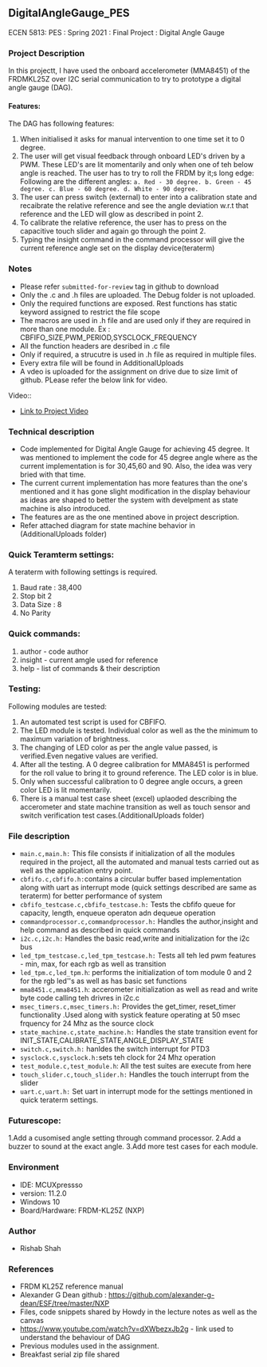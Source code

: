 ## DigitalAngleGauge_PES
ECEN 5813: PES : Spring 2021 : Final Project : Digital Angle Gauge

### Project Description
In this projectt, I have used the onboard accelerometer (MMA8451) of the FRDMKL25Z over I2C serial communication to try to prototype a digital angle gauge (DAG).
#### Features:
The DAG has following features:
1. When initialised it asks for manual intervention to one time set it to 0 degree.
2. The user will get visual feedback through onboard LED's driven by a PWM. These LED's are lit momentarily and only when one of teh below angle is reached. The user has to try to roll the FRDM by it;s long edge:
Following are the different angles:
`
    a. Red - 30 degree.
    b. Green - 45 degree.
    c. Blue - 60 degree.
    d. White - 90 degree.
`
3. The user can press switch (external) to enter into a calibration state and recaibrate the relative reference and see the angle deviation w.r.t that reference and the LED will glow as described in point 2.
4. To calibrate the relative reference, the user has to press on the capacitive touch slider and again go through the point 2.
5. Typing the insight command in the command processor will give the current reference angle set on the display device(teraterm)

### Notes
* Please refer `submitted-for-review` tag in github to download
* Only the .c and .h files are uploaded. The Debug folder is not uploaded.
* Only the required functions are exposed. Rest functions has static keyword assigned to restrict the file scope
* The macros are used in .h file and are used only if they are required in more than one module. Ex : CBFIFO_SIZE,PWM_PERIOD,SYSCLOCK_FREQUENCY
* All the function headers are desribed in .c file
* Only if required, a strucutre is used in .h file as required in multiple files.
* Every extra file will be found in AdditionalUploads
* A vdeo is uploaded for the assignment on drive due to size limit of github. PLease refer the below link for video.

Video::
* [Link to Project Video](https://drive.google.com/file/d/1TawD1rPZjKu5vV11TEgmbDbBuWgwZve0/view?usp=sharing)

### Technical description
* Code implemented for Digital Angle Gauge for achieving 45 degree. It was mentioned to implement the code for 45 degree angle where as the current implementation is for 30,45,60 and 90. Also, the idea was very bried with that time.
* The current current implementation has more features than the one's mentioned and it has gone slight modification in the display behaviour as ideas are shaped to better the system with develpment as state machine is also introduced.
* The features are as the one mentined above in project description.
* Refer attached diagram for state machine behavior in (AdditionalUploads folder)

### Quick Teramterm settings:
A teraterm with following settings is required.
1. Baud rate : 38,400
2. Stop bit 2
3. Data Size : 8
4. No Parity

### Quick commands:
1. author - code author
2. insight - current amgle used for reference
3. help - list of commands & their description

### Testing:
Following modules are tested:
1. An automated test script is used for CBFIFO.
2. The LED module is tested. Individual color as well as the the minimum to maximum variation of brightness.
3. The changing of LED color as per the angle value passed, is verified.Even negative values are verified.
4. After all the testing. A 0 degree calibration for MMA8451 is performed for the roll value to bring it to ground reference. The LED color is in blue.
5. Only when successful calibration to 0 degree angle occurs, a green color LED is lit momentarily.
6. There is a manual test case sheet (excel) uplaoded describing the accerometer and state machine transition as well as touch sensor and switch verification test cases.(AdditionalUploads folder)


### File description
* `main.c,main.h:` This file consists if initialization of all the modules required in the project, all the automated and manual tests carried out as well as the application entry point.
* `cbfifo.c,cbfifo.h:`contains a circular buffer based implementation along with uart as interrupt mode (quick settings described are same as teraterm) for better performance of system
* `cbfifo_testcase.c,cbfifo_testcase.h:` Tests the cbfifo queue for capacity, length, enqueue operaton adn dequeue operation
* `commandprocessor.c,commandprocessor.h:` Handles the author,insight and help command as described in quick commands
* `i2c.c,i2c.h:` Handles the basic read,write and initialization for the i2c bus
* `led_tpm_testcase.c,led_tpm_testcase.h:` Tests all teh led pwm features - min, max, for each rgb as well as transition
* `led_tpm.c,led_tpm.h`: performs the initialization of tom module 0 and 2 for the rgb led''s as well as has basic set functions
* `mma8451.c,mma8451.h`: accerometer initialization as well as read and write byte code calling teh drivres in i2c.c
* `msec_timers.c,msec_timers.h:` Provides the get_timer, reset_timer functionality .Used along with systick feature operating at 50 msec frquency for 24 Mhz as the source clock
* `state_machine.c,state_machine.h:` Handles the state transition event for INIT_STATE,CALIBRATE_STATE,ANGLE_DISPLAY_STATE
* `switch.c,switch.h:` hanldes the switch interrupt for PTD3
* `sysclock.c,sysclock.h:`sets teh clock for 24 Mhz operation
* `test_module.c,test_module.h`: All the test suites are execute from here
* `touch_slider.c,touch_slider.h:` Handles the touch interrupt from the slider
* `uart.c,uart.h:` Set uart in interrupt mode for the settings mentioned in quick teraterm settings.

### Futurescope:
1.Add a cusomised angle setting through command processor.
2.Add a buzzer to sound at the exact angle.
3.Add more test cases for each module.

### Environment
* IDE: MCUXpressso
* version: 11.2.0
* Windows 10
* Board/Hardware: FRDM-KL25Z (NXP)

### Author
* Rishab Shah

### References
* FRDM KL25Z reference manual
* Alexander G Dean github : https://github.com/alexander-g-dean/ESF/tree/master/NXP
* Files, code snippets shared by Howdy in the lecture notes as well as the canvas
* https://www.youtube.com/watch?v=dXWbezxJb2g - link used to understand the behaviour of DAG
* Previous modules used in the assignment.
* Breakfast serial zip file shared
